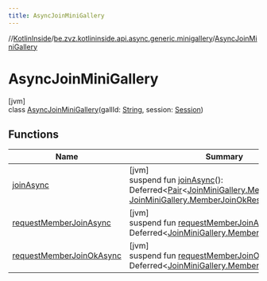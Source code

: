 ```yaml
---
title: AsyncJoinMiniGallery
---
```

//[KotlinInside](../../../index.html)/[be.zvz.kotlininside.api.async.generic.minigallery](../index.html)/[AsyncJoinMiniGallery](index.html)



# AsyncJoinMiniGallery



[jvm]\
class [AsyncJoinMiniGallery](index.html)(gallId: [String](https://kotlinlang.org/api/latest/jvm/stdlib/kotlin/-string/index.html), session: [Session](../../be.zvz.kotlininside.session/-session/index.html))



## Functions


| Name | Summary |
|---|---|
| [joinAsync](join-async.html) | [jvm]<br>suspend fun [joinAsync](join-async.html)(): Deferred&lt;[Pair](https://kotlinlang.org/api/latest/jvm/stdlib/kotlin/-pair/index.html)&lt;[JoinMiniGallery.MemberJoinResult](../../be.zvz.kotlininside.api.generic.minigallery/-join-mini-gallery/-member-join-result/index.html), [JoinMiniGallery.MemberJoinOkResult](../../be.zvz.kotlininside.api.generic.minigallery/-join-mini-gallery/-member-join-ok-result/index.html)&gt;&gt; |
| [requestMemberJoinAsync](request-member-join-async.html) | [jvm]<br>suspend fun [requestMemberJoinAsync](request-member-join-async.html)(): Deferred&lt;[JoinMiniGallery.MemberJoinResult](../../be.zvz.kotlininside.api.generic.minigallery/-join-mini-gallery/-member-join-result/index.html)&gt; |
| [requestMemberJoinOkAsync](request-member-join-ok-async.html) | [jvm]<br>suspend fun [requestMemberJoinOkAsync](request-member-join-ok-async.html)(): Deferred&lt;[JoinMiniGallery.MemberJoinOkResult](../../be.zvz.kotlininside.api.generic.minigallery/-join-mini-gallery/-member-join-ok-result/index.html)&gt; |


